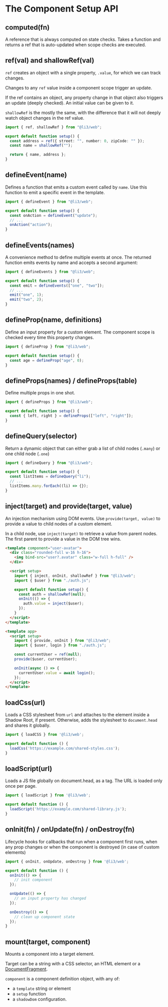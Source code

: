 # The Component Setup API

## computed(fn)

A reference that is always computed on state checks. Takes a function and returns a ref that is auto-updated when scope checks are executed.

## ref(val) and shallowRef(val)

`ref` creates an object with a single property, `.value`, for which we can track changes.

Changes to any `ref` value inside a component scope trigger an update.

If the ref contains an object, any property change in that object also triggers an update (deeply checked).
An initial value can be given to it.

`shallowRef` is the mostly the same, with the difference that it will not deeply watch object changes in the ref value.

```ts
import { ref, shallowRef } from "@li3/web";

export default function setup() {
  const address = ref({ street: "", number: 0, zipCode: "" });
  const name = shallowRef("");

  return { name, address };
}
```

## defineEvent(name)

Defines a function that emits a custom event called by `name`. Use this function to emit a specific event in the template.

```ts
import { defineEvent } from "@li3/web";

export default function setup() {
  const onAction = defineEvent("update");
  // ...
  onAction("action");
}
```

## defineEvents(names)

A convenience method to define multiple events at once. The returned function emits events by name and accepts a second argument:

```ts
import { defineEvents } from "@li3/web";

export default function setup() {
  const emit = defineEvents(["one", "two"]);
  // ...
  emit("one", 1);
  emit("two", 2);
}
```

## defineProp(name, definitions)

Define an input property for a custom element.
The component scope is checked every time this property changes.

```ts
import { defineProp } from "@li3/web";

export default function setup() {
  const age = defineProp("age", 0);
}
```

## defineProps(names) / defineProps(table)

Define multiple props in one shot.

```ts
import { defineProps } from "@li3/web";

export default function setup() {
  const { left, right } = defineProps(["left", "right"]);
}
```

## defineQuery(selector)

Return a dynamic object that can either grab a list of child nodes (`.many`) or one child node (`.one`)

```ts
import { defineQuery } from "@li3/web";

export default function setup() {
  const listItems = defineQuery("li");
  // ...
  listItems.many.forEach((li) => {});
}
```

## inject(target) and provide(target, value)

An injection mechanism using DOM events. Use `provide(target, value)` to provide a value to child nodes of a custom element.

In a child node, use `inject(target)` to retrieve a value from parent nodes. The first parent to provide a value in the DOM tree wins.

```html
<template component="user-avatar">
  <div class="rounded-full w-16 h-16">
    <img bind-src="user?.avatar" class="w-full h-full" />
  </div>

  <script setup>
    import { inject, onInit, shallowRef } from "@li3/web";
    import { $user } from "./auth.js";

    export default function setup() {
      const auth = shallowRef(null);
      onInit(() => {
        auth.value = inject($user);
      });
    }
  </script>
</template>

<template app>
  <script setup>
    import { provide, onInit } from "@li3/web";
    import { $user, login } from "./auth.js";

    const currentUser = ref(null);
    provide($user, currentUser);

    onInit(async () => {
      currentUser.value = await login();
    });
  </script>
</template>
```

## loadCss(url)

Loads a CSS stylesheet from `url` and attaches to the element inside a Shadow Root, if present.
Otherwise, adds the stylesheet to `document.head` and shares it globally.

```js
import { loadCSS } from '@li3/web';

export default function () {
  loadCss('https://example.com/shared-styles.css');
}
```

## loadScript(url)

Loads a JS file globally on document.head, as a tag.
The URL is loaded only once per page.

```js
import { loadScript } from '@li3/web';

export default function () {
  loadScript('https://example.com/shared-library.js');
}
```

## onInit(fn) / onUpdate(fn) / onDestroy(fn)

Lifecycle hooks for callbacks that run when a component first runs, when any prop changes or when the component is destroyed (in case of custom elements)

```js
import { onInit, onUpdate, onDestroy } from '@li3/web';

export default function () {
  onInit(() => {
    // init component
  });

  onUpdate(() => {
    // an input property has changed
  });

  onDestroy(() => {
    // clean up component state
  });
}
```

## mount(target, component)

Mounts a component into a target element.

Target can be a string with a CSS selector, an HTML element or a [DocumentFragment](https://developer.mozilla.org/en-US/docs/Web/API/DocumentFragment).

`component` is a component definition object, with any of:

- a `template` string or element
- a `setup` function
- a `shadowDom` configuration.
